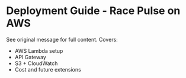 # Deployment Guide - Race Pulse on AWS

See original message for full content. Covers:
- AWS Lambda setup
- API Gateway
- S3 + CloudWatch
- Cost and future extensions
